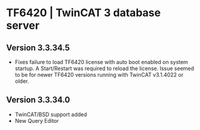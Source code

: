 # TF6420 | TwinCAT 3 database server

## Version 3.3.34.5

-   Fixes failure to load TF6420 license with auto boot enabled on system startup. A Start/Restart was required to reload the license. Issue seemed to be for newer TF6420 versions running with TwinCAT v3.1.4022 or older.

## Version 3.3.34.0

-   TwinCAT/BSD support added
-   New Query Editor
